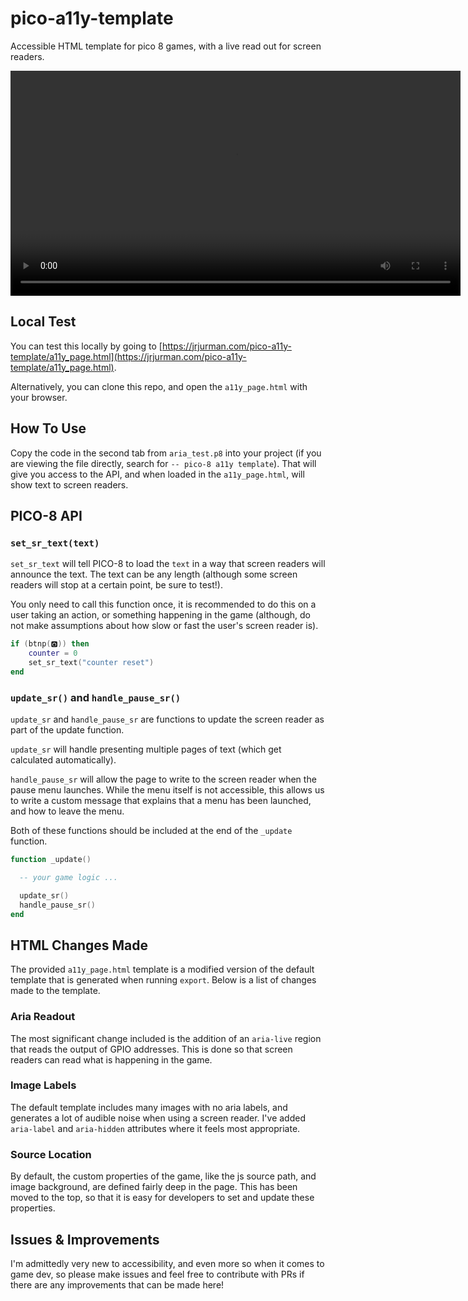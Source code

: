 # pico-a11y-template
Accessible HTML template for pico 8 games, with a live read out for screen readers.

<video src="./sample_video.mov" width="720px"></video>

## Local Test
You can test this locally by going to
[https://jrjurman.com/pico-a11y-template/a11y_page.html](https://jrjurman.com/pico-a11y-template/a11y_page.html).

Alternatively, you can clone this repo, and open the `a11y_page.html` with your browser.

## How To Use
Copy the code in the second tab from `aria_test.p8` into your project (if you are viewing the file directly, search for `-- pico-8 a11y template`). That will give you access to the API, and when loaded in the `a11y_page.html`, will show text to screen readers.

## PICO-8 API

### `set_sr_text(text)`
`set_sr_text` will tell PICO-8 to load the `text` in a way that screen readers will announce the text.
The text can be any length (although some screen readers will stop at a certain point, be sure to test!).

You only need to call this function once, it is recommended to do this on a user taking an action, or something happening in the game (although, do not make assumptions about how slow or fast the user's screen reader is).

```lua
if (btnp(🅾️)) then
    counter = 0
    set_sr_text("counter reset")
end
```

### `update_sr()` and `handle_pause_sr()`
`update_sr` and `handle_pause_sr` are functions to update the screen reader as part of the update function.

`update_sr` will handle presenting multiple pages of text (which get calculated automatically).

`handle_pause_sr` will allow the page to write to the screen reader when the pause menu launches. While the menu itself is not accessible, this allows us to write a custom message that explains that a menu has been launched, and how to leave the menu.

Both of these functions should be included at the end of the `_update` function.

```lua
function _update()

  -- your game logic ...

  update_sr()
  handle_pause_sr()
end
```

## HTML Changes Made
The provided `a11y_page.html` template is a modified version of the default
template that is generated when running `export`. Below is a list of changes
made to the template.

### Aria Readout
The most significant change included is the addition of an `aria-live` region
that reads the output of GPIO addresses. This is done so that screen readers
can read what is happening in the game.

### Image Labels
The default template includes many images with no aria labels, and generates a
lot of audible noise when using a screen reader. I've added `aria-label` and
`aria-hidden` attributes where it feels most appropriate.

### Source Location
By default, the custom properties of the game, like the js source path, and
image background, are defined fairly deep in the page. This has been moved to
the top, so that it is easy for developers to set and update these properties.

## Issues & Improvements
I'm admittedly very new to accessibility, and even more so when it comes to
game dev, so please make issues and feel free to contribute with PRs if there
are any improvements that can be made here!
